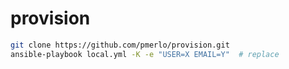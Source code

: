 # provision

```bash
git clone https://github.com/pmerlo/provision.git
ansible-playbook local.yml -K -e "USER=X EMAIL=Y"  # replace
```

